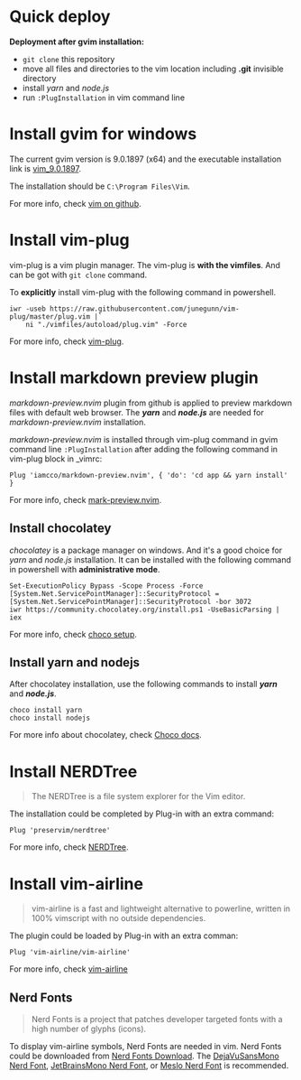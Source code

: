 # Quick deploy

**Deployment after gvim installation:**
- `git clone` this repository
- move all files and directories to the vim location
including **.git** invisible directory
- install *yarn* and *node.js*
- run `:PlugInstallation` in vim command line


# Install gvim for windows

The current gvim version is 9.0.1897 (x64) and the executable installation link is [vim\_9.0.1897](https://github.com/vim/vim-win32-installer/releases/download/v9.0.1897/gvim_9.0.1897_x64_signed.exe).

The installation should be `C:\Program Files\Vim`.

For more info, check [vim on github](https://github.com/vim/vim).


# Install vim-plug

vim-plug is a vim plugin manager.
The vim-plug is **with the vimfiles**. And can be got with `git clone` command.

To **explicitly** install vim-plug with the following command in powershell.
```
iwr -useb https://raw.githubusercontent.com/junegunn/vim-plug/master/plug.vim |`
    ni "./vimfiles/autoload/plug.vim" -Force
```

For more info, check [vim-plug](https://github.com/junegunn/vim-plug).


# Install markdown preview plugin

*markdown-preview.nvim* plugin from github is applied to preview markdown files with default web browser.
The ***yarn*** and ***node.js*** are needed for *markdown-preview.nvim* installation.

*markdown-preview.nvim* is installed through vim-plug command in gvim command line `:PlugInstallation` after adding the following command in vim-plug block in _vimrc:
```
Plug 'iamcco/markdown-preview.nvim', { 'do': 'cd app && yarn install' }
```

For more info, check [mark-preview.nvim](https://github.com/iamcco/markdown-preview.nvim).


## Install chocolatey

*chocolatey* is a package manager on windows. And it's a good choice for *yarn* and *node.js* installation.
It can be installed with the following command in powershell with **administrative mode**.
```
Set-ExecutionPolicy Bypass -Scope Process -Force
[System.Net.ServicePointManager]::SecurityProtocol = [System.Net.ServicePointManager]::SecurityProtocol -bor 3072
iwr https://community.chocolatey.org/install.ps1 -UseBasicParsing | iex
```
For more info, check [choco setup](https://docs.chocolatey.org/en-us/choco/setup).


## Install yarn and nodejs

After chocolatey installation, use the following commands to install ***yarn*** and ***node.js***.

```
choco install yarn
choco install nodejs
```

For more info about chocolatey, check [Choco docs](https://docs.chocolatey.org/en-us/).


# Install NERDTree

> The NERDTree is a file system explorer for the Vim editor.

The installation could be completed by Plug-in with an extra command:
```
Plug 'preservim/nerdtree'
```

For more info, check [NERDTree](https://github.com/preservim/nerdtree).


# Install vim-airline

> vim-airline is a fast and lightweight alternative to powerline, written
in 100% vimscript with no outside dependencies.

The plugin could be loaded by Plug-in with an extra comman:
```
Plug 'vim-airline/vim-airline'
```

For more info, check [vim-airline](https://github.com/vim-airline/vim-airline)

## Nerd Fonts

> Nerd Fonts is a project that patches developer targeted fonts
with a high number of glyphs (icons).

To display vim-airline symbols,
Nerd Fonts are needed in vim.
Nerd Fonts could be downloaded from
[Nerd Fonts Download](https://www.nerdfonts.com/font-downloads).
The [DejaVuSansMono Nerd Font](https://github.com/dejavu-fonts/dejavu-fonts),
[JetBrainsMono Nerd Font](https://github.com/JetBrains/JetBrainsMono),
or [Meslo Nerd Font](https://github.com/andreberg/Meslo-Font)
is recommended.


